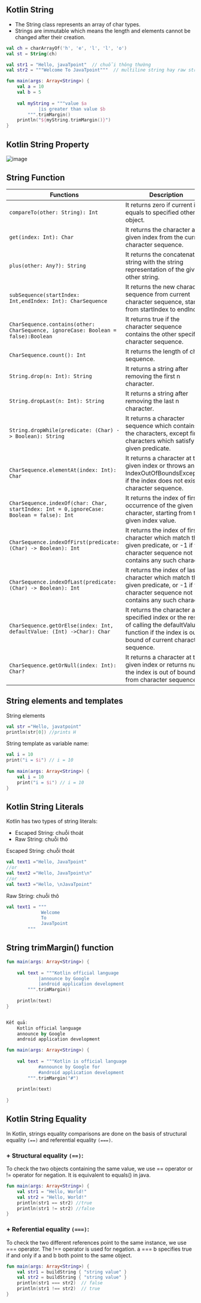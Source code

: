 
## Kotlin String
- The String class represents an array of char types. 
- Strings are immutable which means the length and elements cannot be changed after their creation.

```kotlin
val ch = charArrayOf('h', 'e', 'l', 'l', 'o')  
val st = String(ch)  
```

```kotlin
val str1 = "Hello, javaTpoint"  // chuỗi thông thường
val str2 = """Welcome To JavaTpoint"""  // multiline string hay raw string: chuỗi nhiều dòng
```

```kotlin
fun main(args: Array<String>) {  
    val a = 10  
    val b = 5  
      
    val myString = """value $a  
            |is greater than value $b  
        """.trimMargin()  
    println("${myString.trimMargin()}")  
}  
```

## Kotlin String Property
![image](https://github.com/hoangtien2k3qx1/Kotlin/assets/122768076/04a5ed84-1d07-440d-9451-22bb1f2923b8)

## String Function

| Functions                                                                                | Description                                                                                                                                                |
|------------------------------------------------------------------------------------------|------------------------------------------------------------------------------------------------------------------------------------------------------------|
| `compareTo(other: String): Int`                                                          | It returns zero if current is equals to specified other object.                                                                                            |
| `get(index: Int): Char`                                                                  | It returns the character at given index from the current character sequence.                                                                               |
| `plus(other: Any?): String`                                                              | It returns the concatenate string with the string representation of the given other string.                                                                |
| `subSequence(startIndex: Int,endIndex: Int): CharSequence`                               | It returns the new character sequence from current character sequence, starting from startIndex to endIndex.                                               |
| `CharSequence.contains(other: CharSequence, ignoreCase: Boolean = false):Boolean`        | It returns true if the character sequence contains the other specified character sequence.                                                                 |
| `CharSequence.count(): Int`                                                              | It returns the length of char sequence.                                                                                                                    |
| `String.drop(n: Int): String`                                                            | It returns a string after removing the first n character.                                                                                                  |
| `String.dropLast(n: Int): String`                                                        | It returns a string after removing the last n character.                                                                                                   |
| `String.dropWhile(predicate: (Char) -> Boolean): String`                                 | It returns a character sequence which contains all the characters, except first characters which satisfy the given predicate.                              |
| `CharSequence.elementAt(index: Int): Char`                                               | It returns a character at the given index or throws an IndexOutOfBoundsException if the index does not exist in character sequence.                        |
| `CharSequence.indexOf(char: Char, startIndex: Int = 0,ignoreCase: Boolean = false): Int` | It returns the index of first occurrence of the given character, starting from the given index value.                                                      |
| `CharSequence.indexOfFirst(predicate: (Char) -> Boolean): Int`                           | It returns the index of first character which match the given predicate, or -1 if the character sequence not contains any such character.                  |
| `CharSequence.indexOfLast(predicate: (Char) -> Boolean): Int`                            | It returns the index of last character which match the given predicate, or -1 if the character sequence not contains any such character.                   |
| `CharSequence.getOrElse(index: Int, defaultValue: (Int) ->Char): Char`                   | It returns the character at specified index or the result of calling the defaultValue function if the index is out of bound of current character sequence. |
| `CharSequence.getOrNull(index: Int): Char?`                                              | It returns a character at the given index or returns null if the index is out of bound from character sequence.                                            |


## String elements and templates

String elements
```kotlin
val str ="Hello, javatpoint"  
println(str[0]) //prints H  
```

String template as variable name:
```kotlin
val i = 10  
print("i = $i") // i = 10  
  
fun main(args: Array<String>) {  
    val i = 10  
    print("i = $i") // i = 10  
}  
```

## Kotlin String Literals
Kotlin has two types of string literals:
- Escaped String: chuỗi thoát
- Raw String: chuỗi thô

Escaped String: chuỗi thoát
```kotlin
val text1 ="Hello, JavaTpoint"  
//or  
val text2 ="Hello, JavaTpoint\n"  
//or  
val text3 ="Hello, \nJavaTpoint"  
```

Raw String: chuỗi thô
```kotlin
val text1 = """  
             Welcome   
             To  
             JavaTpoint  
        """  
```


## String trimMargin() function
```kotlin
fun main(args: Array<String>) {
    
    val text = """Kotlin official language  
            |announce by Google   
            |android application development  
        """.trimMargin()  
    
    println(text)  
}  


Kết quả:
    Kotlin official language
    announce by Google 
    android application development
```

```kotlin
fun main(args: Array<String>) {  
  
    val text = """Kotlin is official language  
            #announce by Google for  
            #android application development  
        """.trimMargin("#")  
    
    println(text)  
    
}  
```

## Kotlin String Equality
In Kotlin, strings equality comparisons are done on the basis of structural equality `(==)` and referential equality `(===)`.

### + Structural equality `(==)`:
To check the two objects containing the same value, we use == operator or != operator for negation. It is equivalent to equals() in java.
````kotlin
fun main(args: Array<String>) {  
    val str1 = "Hello, World!"  
    val str2 = "Hello, World!"  
    println(str1 == str2) //true  
    println(str1 != str2) //false  
}  
````

### + Referential equality `(===)`:
To check the two different references point to the same instance, we use === operator. The !== operator is used for negation. a === b specifies true if and only if a and b both point to the same object.
```kotlin
fun main(args: Array<String>) {  
    val str1 = buildString { "string value" }  
    val str2 = buildString { "string value" }  
    println(str1 === str2)  // false
    println(str1 !== str2)  // true
}  
```

